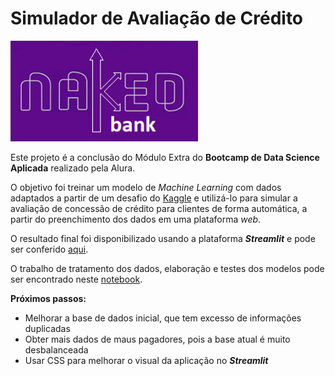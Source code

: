 # Simulador de Avaliação de Crédito

<p align="left">
  <img width="300" src="https://github.com/gcochlar/Avaliacao_Credito/blob/main/img/LogoNakedBank.png">
</p>

Este projeto é a conclusão do Módulo Extra do **Bootcamp de Data Science Aplicada** realizado pela Alura.

O objetivo foi treinar um modelo de *Machine Learning* com dados adaptados a partir de um desafio do [Kaggle](https://www.kaggle.com/rikdifos/credit-card-approval-prediction) e utilizá-lo para simular a avaliação de concessão de crédito para clientes de forma automática, a partir do preenchimento dos dados em uma plataforma *web*.

O resultado final foi disponibilizado usando a plataforma ***Streamlit*** e pode ser conferido [aqui]().

O trabalho de tratamento dos dados, elaboração e testes dos modelos pode ser encontrado neste [notebook](https://github.com/gcochlar/Bootcamp_DataScience/blob/main/Modulo_06/Bootcamp_Mod6_Aula05.ipynb).

**Próximos passos:**
* Melhorar a base de dados inicial, que tem excesso de informações duplicadas
* Obter mais dados de maus pagadores, pois a base atual é muito desbalanceada
* Usar CSS para melhorar o visual da aplicação no ***Streamlit***